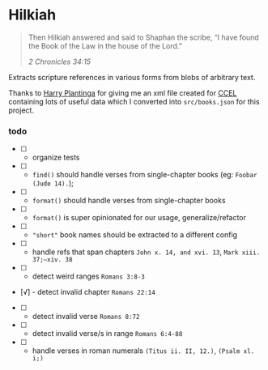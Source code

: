 # Hilkiah

> Then Hilkiah answered and said to Shaphan the scribe, “I have found the Book of the Law
> in the house of the Lord.”
>
> _2 Chronicles 34:15_

Extracts scripture references in various forms from blobs of arbitrary text.

Thanks to [Harry Plantinga](http://www.calvin.edu/~hplantin/) for giving me an xml file
created for [CCEL](http://www.ccel.org/) containing lots of useful data which I converted
into `src/books.json` for this project.

### todo

- [ ] - organize tests
- [ ] - `find()` should handle verses from single-chapter books (eg: `Foobar (Jude 14).`);
- [ ] - `format()` should handle verses from single-chapter books
- [ ] - `format()` is super opinionated for our usage, generalize/refactor
- [ ] - `"short"` book names should be extracted to a different config
- [ ] - handle refs that span chapters `John x. 14, and xvi. 13`, `Mark xiii. 37;—xiv. 38`
- [ ] - detect weird ranges `Romans 3:8-3`
- [√] - detect invalid chapter `Romans 22:14`
- [ ] - detect invalid verse `Romans 8:72`
- [ ] - detect invalid verse/s in range `Romans 6:4-88`
- [ ] - handle verses in roman numerals `(Titus ii. II, 12.)`, `(Psalm xl. i;)`
